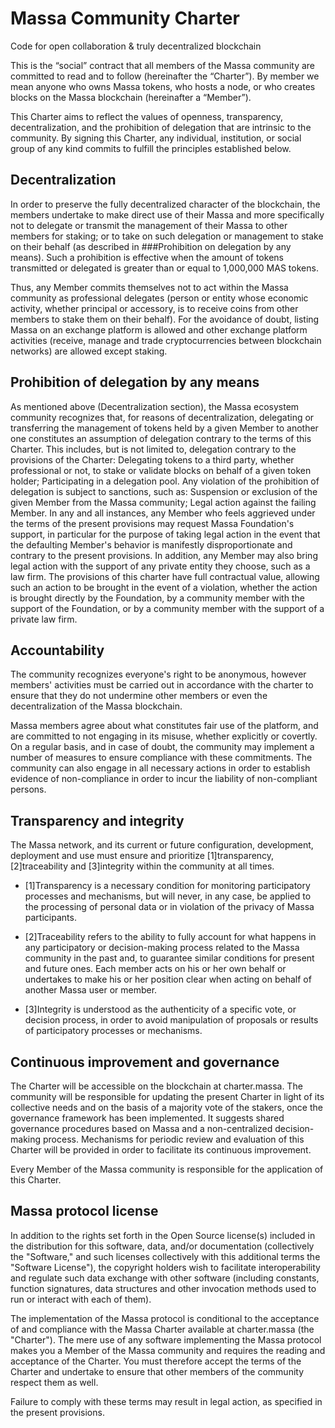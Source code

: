 # Massa Community Charter

Code for open collaboration & truly decentralized blockchain

This is the “social” contract that all members of the Massa community are committed to read and to follow (hereinafter the “Charter”). By member we mean anyone who owns Massa tokens, who hosts a node, or who creates blocks on the Massa blockchain (hereinafter a “Member”).

This Charter aims to reflect the values of openness, transparency, decentralization, and the prohibition of delegation that are intrinsic to the community. By signing this Charter, any individual, institution, or social group of any kind commits to fulfill the principles established below. 

## Decentralization

In order to preserve the fully decentralized character of the blockchain, the members undertake to make direct use of their Massa and more specifically not to delegate or transmit the management of their Massa to other members for staking; or to take on such delegation or management to stake on their behalf (as described in ###Prohibition on delegation by any means). Such a prohibition is effective when the amount of tokens transmitted or delegated is greater than or equal to 1,000,000 MAS tokens.


Thus, any Member commits themselves not to act within the Massa community as professional delegates (person or entity whose economic activity, whether principal or accessory, is to receive coins from other members to stake them on their behalf). For the avoidance of doubt, listing Massa on an exchange platform is allowed and other exchange platform activities (receive, manage and trade cryptocurrencies between blockchain networks) are allowed except staking.

## Prohibition of delegation by any means 

As mentioned above (Decentralization section), the Massa ecosystem community recognizes that, for reasons of decentralization, delegating or transferring the management of tokens held by a given Member to another one constitutes an assumption of delegation contrary to the terms of this Charter. This includes, but is not limited to, delegation contrary to the provisions of the Charter:
Delegating tokens to a third party, whether professional or not, to stake or validate blocks on behalf of a given token holder;
Participating in a delegation pool.
Any violation of the prohibition of delegation is subject to sanctions, such as:
Suspension or exclusion of the given Member from the Massa community;
Legal action against the failing Member.
In any and all instances, any Member who feels aggrieved under the terms of the present provisions may request Massa Foundation's support, in particular for the purpose of taking legal action in the event that the defaulting Member's behavior is manifestly disproportionate and contrary to the present provisions. 
In addition, any Member may also bring legal action with the support of any private entity they choose, such as a law firm. The provisions of this charter have full contractual value, allowing such an action to be brought in the event of a violation, whether the action is brought directly by the Foundation, by a community member with the support of the Foundation, or by a community member with the support of a private law firm.

## Accountability

The community recognizes everyone's right to be anonymous, however members' activities must be carried out in accordance with the charter to ensure that they do not undermine other members or even the decentralization of the Massa blockchain.

Massa members agree about what constitutes fair use of the platform, and are committed to not engaging in its misuse, whether explicitly or covertly. On a regular basis, and in case of doubt, the community may implement a number of measures to ensure compliance with these commitments. The community can also engage in all necessary actions in order to establish evidence of non-compliance in order to incur the liability of non-compliant persons. 

## Transparency and integrity

The Massa network, and its current or future configuration, development, deployment and use must ensure and prioritize [1]transparency, [2]traceability and [3]integrity within the community at all times.

* [1]Transparency is a necessary condition for monitoring participatory processes and mechanisms, but will never, in any case, be applied to the processing of personal data or in violation of the privacy of Massa participants. 

* [2]Traceability refers to the ability to fully account for what happens in any participatory or decision-making process related to the Massa community in the past and, to guarantee similar conditions for present and future ones. Each member acts on his or her own behalf or undertakes to make his or her position clear when acting on behalf of another Massa user or member. 

* [3]Integrity is understood as the authenticity of a specific vote, or decision process, in order to avoid manipulation of proposals or results of participatory processes or mechanisms.

## Continuous improvement and governance

The Charter will be accessible on the blockchain at charter.massa. The community will be responsible for updating the present Charter in light of its collective needs and on the basis of a majority vote of the stakers, once the governance framework has been implemented. It suggests shared governance procedures based on Massa and a non-centralized decision-making process. Mechanisms for periodic review and evaluation of this Charter will be provided in order to facilitate its continuous improvement.

Every Member of the Massa community is responsible for the application of this Charter.

## Massa protocol license

In addition to the rights set forth in the Open Source license(s) included in the distribution for this software, data, and/or documentation (collectively the "Software," and such licenses collectively with this additional terms the "Software License"), the copyright holders wish to facilitate interoperability and regulate such data exchange with other software (including constants, function signatures, data structures and other invocation methods used to run or interact with each of them).

The implementation of the Massa protocol is conditional to the acceptance of and compliance with the Massa Charter available at charter.massa (the "Charter"). The mere use of any software implementing the Massa protocol makes you a Member of the Massa community and requires the reading and acceptance of the Charter. You must therefore accept the terms of the Charter and undertake to ensure that  other members of the community respect them as well. 

Failure to comply with these terms may result in legal action, as specified in the present provisions.

